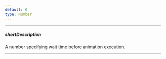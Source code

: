 ```yaml
---
default: 0
type: Number
---
```

---
##### shortDescription
A number specifying wait time before animation execution.

---
